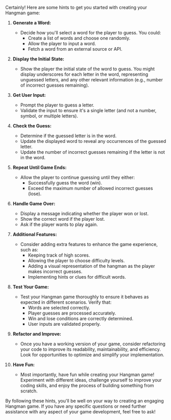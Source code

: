 Certainly! Here are some hints to get you started with creating your Hangman game:

1. **Generate a Word:**
   - Decide how you'll select a word for the player to guess. You could:
     - Create a list of words and choose one randomly.
     - Allow the player to input a word.
     - Fetch a word from an external source or API.

2. **Display the Initial State:**
   - Show the player the initial state of the word to guess. You might display underscores for each letter in the word, representing unguessed letters, and any other relevant information (e.g., number of incorrect guesses remaining).

3. **Get User Input:**
   - Prompt the player to guess a letter.
   - Validate the input to ensure it's a single letter (and not a number, symbol, or multiple letters).

4. **Check the Guess:**
   - Determine if the guessed letter is in the word.
   - Update the displayed word to reveal any occurrences of the guessed letter.
   - Update the number of incorrect guesses remaining if the letter is not in the word.

5. **Repeat Until Game Ends:**
   - Allow the player to continue guessing until they either:
     - Successfully guess the word (win).
     - Exceed the maximum number of allowed incorrect guesses (lose).

6. **Handle Game Over:**
   - Display a message indicating whether the player won or lost.
   - Show the correct word if the player lost.
   - Ask if the player wants to play again.

7. **Additional Features:**
   - Consider adding extra features to enhance the game experience, such as:
     - Keeping track of high scores.
     - Allowing the player to choose difficulty levels.
     - Adding a visual representation of the hangman as the player makes incorrect guesses.
     - Implementing hints or clues for difficult words.

8. **Test Your Game:**
   - Test your Hangman game thoroughly to ensure it behaves as expected in different scenarios. Verify that:
     - Words are selected correctly.
     - Player guesses are processed accurately.
     - Win and lose conditions are correctly determined.
     - User inputs are validated properly.

9. **Refactor and Improve:**
   - Once you have a working version of your game, consider refactoring your code to improve its readability, maintainability, and efficiency. Look for opportunities to optimize and simplify your implementation.

10. **Have Fun:**
    - Most importantly, have fun while creating your Hangman game! Experiment with different ideas, challenge yourself to improve your coding skills, and enjoy the process of building something from scratch.

By following these hints, you'll be well on your way to creating an engaging Hangman game. If you have any specific questions or need further assistance with any aspect of your game development, feel free to ask!
